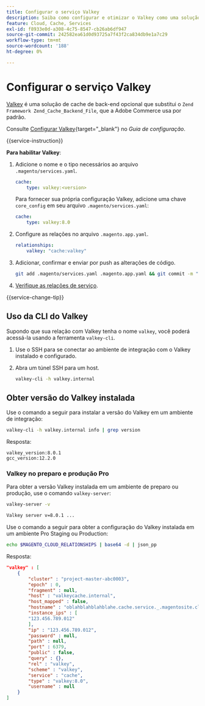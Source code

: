 ```yaml
---
title: Configurar o serviço Valkey
description: Saiba como configurar e otimizar o Valkey como uma solução de cache de back-end para o Adobe Commerce na infraestrutura em nuvem.
feature: Cloud, Cache, Services
exl-id: f8933e0d-a308-4c75-8547-cb26ab6df947
source-git-commit: 242582ea61d0d93725a7f43f2ca834db9e1a7c29
workflow-type: tm+mt
source-wordcount: '188'
ht-degree: 0%

---
```


# Configurar o serviço Valkey

[Valkey](https://valkey.io) é uma solução de cache de back-end opcional que substitui o `Zend Framework Zend_Cache_Backend_File`, que a Adobe Commerce usa por padrão.

Consulte [Configurar Valkey](https://experienceleague.adobe.com/docs/commerce-operations/configuration-guide/cache/valkey/config-valkey.html?lang=pt-BR){target="_blank"} no _Guia de configuração_.

{{service-instruction}}

**Para habilitar Valkey**:

1. Adicione o nome e o tipo necessários ao arquivo `.magento/services.yaml`.

   ```yaml
   cache:
       type: valkey:<version>
   ```

   Para fornecer sua própria configuração Valkey, adicione uma chave `core_config` em seu arquivo `.magento/services.yaml`:

   ```yaml
   cache:
       type: valkey:8.0
   ```

1. Configure as relações no arquivo `.magento.app.yaml`.

   ```yaml
   relationships:
       valkey: "cache:valkey"
   ```

1. Adicionar, confirmar e enviar por push as alterações de código.

   ```bash
   git add .magento/services.yaml .magento.app.yaml && git commit -m "Enable valkey service" && git push origin <branch-name>
   ```

1. [Verifique as relações de serviço](services-yaml.md#service-relationships).

{{service-change-tip}}

## Uso da CLI do Valkey

Supondo que sua relação com Valkey tenha o nome `valkey`, você poderá acessá-la usando a ferramenta `valkey-cli`.

1. Use o SSH para se conectar ao ambiente de integração com o Valkey instalado e configurado.

1. Abra um túnel SSH para um host.

   ```bash
   valkey-cli -h valkey.internal
   ```

## Obter versão do Valkey instalada

Use o comando a seguir para instalar a versão do Valkey em um ambiente de integração:

```bash
valkey-cli -h valkey.internal info | grep version
```

Resposta:

```
valkey_version:8.0.1
gcc_version:12.2.0
```

### Valkey no preparo e produção Pro

Para obter a versão Valkey instalada em um ambiente de preparo ou produção, use o comando `valkey-server`:

```bash
valkey-server -v
```

```bash
Valkey server v=8.0.1 ...
```

Use o comando a seguir para obter a configuração do Valkey instalada em um ambiente Pro Staging ou Production:

```bash
echo $MAGENTO_CLOUD_RELATIONSHIPS | base64 -d | json_pp
```

Resposta:

```json
"valkey" : [
    {
        "cluster" : "project-master-abc0003",
        "epoch" : 0,
        "fragment" : null,
        "host" : "valkeycache.internal",
        "host_mapped" : false,
        "hostname" : "oblahblahblahblahe.cache.service._.magentosite.cloud",
        "instance_ips" : [
        "123.456.789.012"
        ],
        "ip" : "123.456.789.012",
        "password" : null,
        "path" : null,
        "port" : 6379,
        "public" : false,
        "query" : {},
        "rel" : "valkey",
        "scheme" : "valkey",
        "service" : "cache",
        "type" : "valkey:8.0",
        "username" : null
    }
]
```
